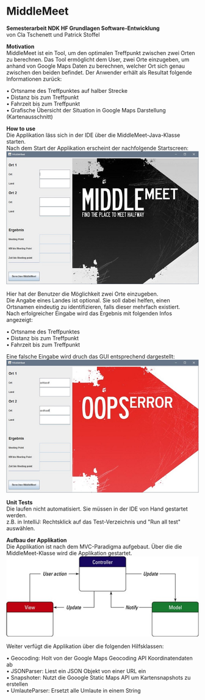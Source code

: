 # MiddleMeet

**Semesterarbeit NDK HF Grundlagen Software-Entwicklung**<br />
von Cla Tschenett und Patrick Stoffel

**Motivation**<br />
MiddleMeet ist ein Tool, um den optimalen Treffpunkt zwischen zwei Orten zu berechnen. Das Tool ermöglicht
dem User, zwei Orte einzugeben, um anhand von Google Maps Daten zu berechnen, welcher Ort sich genau
zwischen den beiden befindet. Der Anwender erhält als Resultat folgende Informationen zurück:

• Ortsname des Treffpunktes auf halber Strecke<br />
• Distanz bis zum Treffpunkt<br />
• Fahrzeit bis zum Treffpunkt<br />
• Grafische Übersicht der Situation in Google Maps Darstellung (Kartenausschnitt)

**How to use**<br />
Die Applikation läss sich in der IDE über die MiddleMeet-Java-Klasse starten.<br />
Nach dem Start der Applikation erscheint der nachfolgende Startscreen:<br />
![alt tag](resources/startscreen.jpg)

Hier hat der Benutzer die Möglichkeit zwei Orte einzugeben.<br />
Die Angabe eines Landes ist optional. Sie soll dabei helfen, einen Ortsnamen eindeutig zu
identifizieren, falls dieser mehrfach existiert.<br />
Nach erfolgreicher Eingabe wird das Ergebnis mit folgenden Infos angezeigt:

• Ortsname des Treffpunktes<br />
• Distanz bis zum Treffpunkt<br />
• Fahrzeit bis zum Treffpunkt<br />

Eine falsche Eingabe wird druch das GUI entsprechend dargestellt:<br />
![alt tag](resources/errorscreen.jpg)

**Unit Tests**<br />
Die laufen nicht automatisiert. Sie müssen in der IDE von Hand gestartet werden.<br />
z.B. in IntelliJ: Rechtsklick auf das Test-Verzeichnis und "Run all test" auswählen.

**Aufbau der Applikation**<br />
Die Applikation ist nach dem MVC-Paradigma aufgebaut. 
Über die die MiddleMeet-Klasse wird die Applikation gestartet.<br />
![alt tag](resources/mvc.jpg)

Weiter verfügt die Applikation über die folgenden Hilfsklassen:<br />

• Geocoding: Holt von der Google Maps Geocoding API Koordinatendaten ab<br />
• JSONParser: Liest ein JSON Objekt von einer URL ein<br />
• Snapshoter: Nutzt die Gooogle Static Maps API um Kartensnapshots zu erstellen<br />
• UmlauteParser: Ersetzt alle Umlaute in einem String

